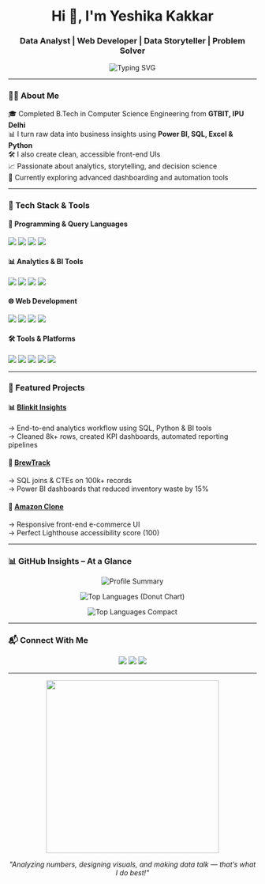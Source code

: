 <h1 align="center">Hi 👋, I'm Yeshika Kakkar</h1>
<h3 align="center">Data Analyst | Web Developer | Data Storyteller  | Problem Solver</h3>

<p align="center">
  <img 
    src="https://readme-typing-svg.herokuapp.com?font=Fira+Code&weight=600&size=22&duration=4000&pause=1000&color=F761A1&center=true&vCenter=true&width=700&lines=Turning+Data+into+Decisions+📊;Building+Visual+Stories+📈;Crafting+Responsive+Web+Experiences+🌐;Driving+Business+Impact+with+Analytics+🚀" 
    alt="Typing SVG" 
  />
</p>


---

### 💁‍♀️ About Me

🎓 Completed B.Tech in Computer Science Engineering from **GTBIT, IPU Delhi** <br>
📊 I turn raw data into business insights using **Power BI, SQL, Excel & Python**<br>
🛠️ I also create clean, accessible front-end UIs<br>
📈 Passionate about analytics, storytelling, and decision science<br> 
🌱 Currently exploring advanced dashboarding and automation tools  

---

### 🚀 Tech Stack & Tools

#### 🧠 Programming & Query Languages
<p>
  <img src="https://img.shields.io/badge/Python-3670A0?style=flat&logo=python&logoColor=white"/>
  <img src="https://img.shields.io/badge/SQL-025E8C?style=flat&logo=postgresql&logoColor=white"/>
  <img src="https://img.shields.io/badge/C%2B%2B-00599C?style=flat&logo=c%2B%2B&logoColor=white"/>
  <img src="https://img.shields.io/badge/JavaScript-F7DF1E?style=flat&logo=javascript&logoColor=black"/>
</p>

#### 📊 Analytics & BI Tools
<p>
  <img src="https://img.shields.io/badge/Power%20BI-F2C811?style=flat&logo=powerbi&logoColor=black"/>
  <img src="https://img.shields.io/badge/Tableau-E97627?style=flat&logo=tableau&logoColor=white"/>
  <img src="https://img.shields.io/badge/Microsoft%20Excel-217346?style=flat&logo=microsoft-excel&logoColor=white"/>
  <img src="https://img.shields.io/badge/MySQL-4479A1?style=flat&logo=mysql&logoColor=white"/>
</p>

#### 🌐 Web Development
<p>
  <img src="https://img.shields.io/badge/HTML5-E34F26?style=flat&logo=html5&logoColor=white"/>
  <img src="https://img.shields.io/badge/CSS3-1572B6?style=flat&logo=css3&logoColor=white"/>
  <img src="https://img.shields.io/badge/Responsive%20Design-00C7B7?style=flat"/>
  <img src="https://img.shields.io/badge/Accessibility-WCAG-blue?style=flat"/>
</p>

#### 🛠️ Tools & Platforms
<p>
  <img src="https://img.shields.io/badge/Git-F05032?style=flat&logo=git&logoColor=white"/>
  <img src="https://img.shields.io/badge/GitHub-181717?style=flat&logo=github&logoColor=white"/>
  <img src="https://img.shields.io/badge/VS%20Code-007ACC?style=flat&logo=visual-studio-code&logoColor=white"/>
  <img src="https://img.shields.io/badge/Google%20Sheets-34A853?style=flat&logo=google-sheets&logoColor=white"/>
  <img src="https://img.shields.io/badge/PowerPoint-B7472A?style=flat&logo=microsoft-powerpoint&logoColor=white"/>
</p>

---

### 📂 Featured Projects

#### 📊 [Blinkit Insights](https://github.com/yeshika06)
→ End-to-end analytics workflow using SQL, Python & BI tools  
→ Cleaned 8k+ rows, created KPI dashboards, automated reporting pipelines

#### 🏪 [BrewTrack](https://github.com/yeshika06/Brew-Track)  
→ SQL joins & CTEs on 100k+ records  
→ Power BI dashboards that reduced inventory waste by 15%

#### 🛒 [Amazon Clone](https://yeshika06.github.io/Amazon-Clone/)  
→ Responsive front-end e-commerce UI  
→ Perfect Lighthouse accessibility score (100)

---

### 📊 GitHub Insights – At a Glance

<p align="center">
  <!-- Profile Summary -->
  <img src="https://github-profile-summary-cards.vercel.app/api/cards/profile-details?username=yeshika06&theme=github_dark" alt="Profile Summary" />
</p>

<p align="center">
  <!-- Top Languages by Repo -->
  <img src="https://github-readme-stats.vercel.app/api/top-langs/?username=yeshika06&layout=donut&theme=github_dark&hide_border=true" alt="Top Languages (Donut Chart)" />
</p>

<p align="center">
  <!-- Top Languages by Commit -->
  <img src="https://github-readme-stats.vercel.app/api/top-langs/?username=yeshika06&layout=compact&theme=github_dark&hide_border=true&langs_count=6" alt="Top Languages Compact" />
</p>

---

### 📬 Connect With Me

<p align="center">
  <a href="mailto:yeshikakakkar@gmail.com"><img src="https://img.shields.io/badge/Gmail-D14836?style=for-the-badge&logo=gmail&logoColor=white"/></a>
  <a href="https://www.linkedin.com/in/yeshika-kakkar-a40758229/"><img src="https://img.shields.io/badge/LinkedIn-0077B5?style=for-the-badge&logo=linkedin&logoColor=white"/></a>
  <a href="https://github.com/yeshika06"><img src="https://img.shields.io/badge/GitHub-000?style=for-the-badge&logo=github&logoColor=white"/></a>
</p>

---

<p align="center">
  <img src="https://media.giphy.com/media/SWoSkN6DxTszqIKEqv/giphy.gif" width="350" />
</p>

<p align="center"><i>"Analyzing numbers, designing visuals, and making data talk — that’s what I do best!"</i></p>
